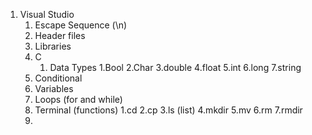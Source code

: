 1. Visual Studio
   1. Escape Sequence (\n)
   2. Header files
   3. Libraries
   4. C
      1. Data Types
          1.Bool
          2.Char
         3.double
         4.float
         5.int
         6.long
         7.string
     2. Conditional
     3. Variables
     4. Loops (for and while)
   5. Terminal (functions)
      1.cd
      2.ср
      3.ls (list)
      4.mkdir
      5.mv
      6.rm
      7.rmdir
   6. 
         
